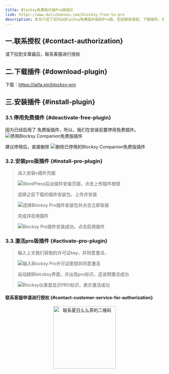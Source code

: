 ```yaml
---
title: Blocksy免费版升级Pro版指引
link: https://www.dulizhanseo.com/blocksy-free-to-pro
description: 本文介绍了如何从Blocksy免费版升级到Pro版，包括联系授权、下载插件、安装插件（停用免费版、安装Pro版、激活Pro版）等步骤。
---
```


## 一.联系授权 {#contact-authorization}

请下拉到文章最后，联系客服进行授权

## 二.下载插件 {#download-plugin}

下载：<a href="https://laifa.xin/blocksy-pro" rel="ugc noopener nofollow" target="_blank">https://laifa.xin/blocksy-pro</a>

## 三.安装插件 {#install-plugin}

### 3.1.停用免费插件 {#deactivate-free-plugin}

因为已经启用了 免费版插件，所以，我们在安装前要停用免费插件。
![停用Blocksy Companion免费版插件](https://mzs.cdn.laifaxin.com/wmhzxz/2022-09-17/1663430736-701709-image.png)

建议停用后，直接删除
![删除已停用的Blocksy Companion免费版插件](https://mzs.cdn.laifaxin.com/wmhzxz/2022-09-17/1663430790-991078-image.png)

### 3.2.安装pro版插件 {#install-pro-plugin}

> 进入安装v插件页面
>
> ![WordPress后台插件安装页面，点击上传插件按钮](https://mzs.cdn.laifaxin.com/wmhzxz/2022-09-17/1663430839-472881-image.png)
>
> 选择之前下载的插件安装包，上传并安装
>
> ![选择Blocksy Pro插件安装包并点击立即安装](https://mzs.cdn.laifaxin.com/wmhzxz/2022-09-17/1663430934-906566-image.png)
>
> 完成并启用插件
>
> ![Blocksy Pro插件安装成功，点击启用插件](https://mzs.cdn.laifaxin.com/wmhzxz/2022-09-17/1663430965-537418-image.png)

### 3.3.激活pro版插件 {#activate-pro-plugin}

> 输入上文我们获取的许可证key，并同意激活，
>
> ![输入Blocksy Pro许可证密钥并同意激活](https://mzs.cdn.laifaxin.com/wmhzxz/2022-09-17/1663431047-25964-image.png)
>
> 自动跳转blcoksy界面，并出现pro标识，这说明激活成功
>
> ![Blocksy仪表盘显示PRO标识，表示激活成功](https://mzs.cdn.laifaxin.com/wmhzxz/2022-09-17/1663431146-114769-image.png)

#### 联系客服申请进行授权 {#contact-customer-service-for-authorization}

<p style="text-align: center;"><img src="https://cos.files.maozhishi.com/public/attachments/lfx/1669111684413.png" width="198" alt="联系夏日么么茶的二维码" /></p>
